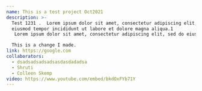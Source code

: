 ```yaml
---
name: This is a test project Oct2021
description: >-
  Test 1231 .  Lorem ipsum dolor sit amet, consectetur adipiscing elit, sed do
  eiusmod tempor incididunt ut labore et dolore magna aliqua.1
   Lorem ipsum dolor sit amet, consectetur adipiscing elit, sed do eiusmod tempor incididunt ut labore et dolore magna aliqua.2  Lorem ipsum dolor sit amet, consectetur adipiscing elit, sed do eiusmod tempor incididunt ut labore et dolore magna aliqua.3

  This is a change I made. 
link: https://google.com
collaborators:
  - dsadsadsadsadsasdasdadadsa
  - Shruti
  - Colleen Skemp
video: https://www.youtube.com/embed/bkdOxFYb71Y
---
```

